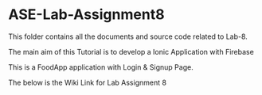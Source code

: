 # ASE-Lab-Assignment8



This folder contains all the documents and source code related to Lab-8.

The main aim of this Tutorial is to develop a Ionic Application with Firebase

This  is a FoodApp application with Login & Signup Page.

The below is the Wiki Link for Lab Assignment 8
